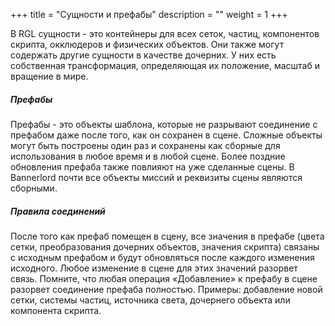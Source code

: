 +++
title = "Сущности и префабы"
description = ""
weight = 1
+++


В RGL сущности - это контейнеры для всех сеток, частиц, компонентов скрипта, окклюдеров и физических объектов. Они также могут содержать другие сущности в качестве дочерних. У них есть собственная трансформация, определяющая их положение, масштаб и вращение в мире.

##### Префабы

Префабы - это объекты шаблона, которые не разрывают соединение с префабом даже после того, как он сохранен в сцене. Сложные объекты могут быть построены один раз и сохранены как сборные для использования в любое время и в любой сцене. Более поздние обновления префаба также повлияют на уже сделанные сцены. В Bannerlord почти все объекты миссий и реквизиты сцены являются сборными.

##### Правила соединений

После того как префаб помещен в сцену, все значения в префабе (цвета сетки, преобразования дочерних объектов, значения скрипта) связаны с исходным префабом и будут обновляться после каждого изменения исходного. Любое изменение в сцене для этих значений разорвет связь. Помните, что любая операция «Добавление» к префабу в сцене разорвет соединение префаба полностью. Примеры: добавление новой сетки, системы частиц, источника света, дочернего объекта или компонента скрипта.


